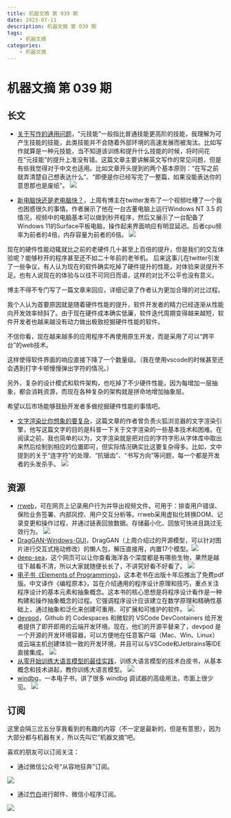 ```yaml
---
title: 机器文摘 第 039 期
date: 2023-07-11
description: 机器文摘 第 039 期
tags:
    - 机器文摘
categories:
    - 机器文摘
---
```

# 机器文摘 第 039 期

## 长文
- [关于写作的通用问题](https://www.cs.columbia.edu/~hgs/etc/writing-bugs.html)，“元技能”一般指比普通技能更高阶的技能，我理解为可产生技能的技能，此类技能并不会随着外部环境的高速发展而被淘汰。比如写作就算是一种元技能，当不知道该训练和提升什么技能的时候，将时间花在“元技能”的提升上准没有错。这篇文章主要讲解英文写作的常见问题，但是有些我觉得对于中文也适用。比如文章开头提到的两个基本原则：“在写之前就弄清楚自己想表达什么”、“即便是你已经写完了一整篇，如果没能表达你的意思那也是废纸”。
  ![](2023-07-04-13-52-23.png)

- [新电脑快还是老电脑快？](https://jmmv.dev/2023/06/fast-machines-slow-machines.html)，上周有博主在twitter发布了一个视频吐槽了一个我也困惑很久的事情。作者展示了他在一台古董电脑上运行Windows NT 3.5 的情况，视频中的电脑基本可以做到秒开程序，然后又展示了一台配备了Windows 11的Surface平板电脑，操作起来界面响应有明显延迟。后者cpu频率为前者的4倍，内存容量为前者的6倍。
  ![](2023-07-04-13-55-53.png)

现在的硬件性能动辄就比之前的老硬件几十甚至上百倍的提升，但是我们的交互体验呢？能够秒开的程序甚至还不如二十年前的老爷机。
后来这事儿在twitter引发了一些争议，有人认为现在的软件确实吃掉了硬件提升的性能，对体验来说提升不足。也有人说现在的体验与以往不可同日而语，这样的对比不公平也没有意义。

博主不得不专门写了一篇文章来回应，详细记录了作者认为更加合理的对比过程。

我个人认为首要原因就是随着硬件性能的提升，软件开发者的精力已经逐渐从性能向开发效率倾斜了。由于现在硬件成本确实低廉，软件迭代周期变得越来越短，软件开发者也越来越没有动力做出极致挖掘硬件性能的软件。

不信你看，现在越来越多的应用程序不再使用原生开发，而是采用了可以“跨平台”的web技术。

这样使得软件界面的响应直接下降了一个数量级。（我在使用vscode的时候甚至还会遇到打字卡顿慢慢弹出字符的情况。）

另外，复杂的设计模式和软件架构，也吃掉了不少硬件性能，因为每增加一层抽象，都会消耗资源，而现在各种复杂的架构就是拼命地增加抽象层。

希望以后市场能够鼓励开发者多做挖掘硬件性能的事情吧。
- [文字渲染比你想象的要复杂](https://faultlore.com/blah/text-hates-you/)，这篇文章的作者曾负责火狐浏览器的文字渲染引擎，他写这篇文字的目的是科普一下关于文字渲染的一些基本技术和困难。在阅读之前，我也简单的以为，文字渲染就是把对应的字符字形从字体库中取出来然后绘制到相应的位置即可，但实际情况确实比这要复杂得多。比如，文中提到的关于“连字符”的处理、“抗锯齿”、“书写方向”等问题，每一个都是开发者的头发杀手。
  ![](2023-07-04-14-12-47.png)


## 资源
- [rrweb](https://github.com/rrweb-io/rrweb)，可在网页上记录用户行为并导出视频文件。可用于：排查用户错误、保险业务签署、内部风控、用户交互分析等。rrweb采用虚拟化转换DOM、记录变更和操作过程，并通过链表回放数据。存储最小化、回放可快进且跳过无效行为。
  ![](2023-07-04-14-13-31.png)
- [DragGAN-Windows-GUI](https://github.com/zhaoyun0071/DragGAN-Windows-GUI)，DragGAN（上周介绍过的开源模型，可以针对图片进行交互式拖动修改）的懒人包，解压直接用，内置17个模型。 ​​​
  ![](2023-07-04-14-13-53.png)
- [deep-sea](https://neal.fun/deep-sea/)，这个网页可以让你查看海洋各个深度都是有哪些生物，果然是越往下越看不清，所以大家就随便长长了，不讲究好看不好看了。 
  ![](2023-07-04-14-14-11.png)
- [电子书《Elements of Programming》](http://elementsofprogramming.com/)，这本老书在出版十年后推出了免费pdf版。中文译作《编程原本》，旨在介绍通用的程序设计原理和技巧，重点关注程序设计的基本元素和抽象概念。这本书的核心思想是将程序设计看作是一种构建和操作抽象概念的过程。它强调程序设计应该建立在数学原理和精确性基础上，通过抽象和泛化来创建可重用、可扩展和可维护的软件。
  ![](2023-07-04-14-14-52.png)
- [devpod](https://github.com/loft-sh/devpod)，Github 的 Codespaces 和微软的 VSCode DevContainers 给开发者提供了即开即用的云端开发环境。现在，他们的开源平替来了，devpod 是一个开源的开发环境容器，可以方便地在任意客户端（Mac、Win、Linux）或云端主机创建体验一致的开发环境，并且可以与VSCode和Jetbrains等IDE直接集成。
  ![](2023-07-04-14-15-25.png)
- [从零开始训练大语言模型的最佳实践](https://uploads-ssl.webflow.com/5ac6b7f2924c656f2b13a88c/6435aabdc0a041194b243eef_Current%20Best%20Practices%20for%20Training%20LLMs%20from%20Scratch%20-%20Final.pdf)，训练大语言模型的技术白皮书，从基本概念和技术讲起，教你训练大语言模型。
  ![](2023-07-04-14-15-45.png)
- [windbg](https://github.com/yardenshafir/WinDbg_Scripts/blob/master/windbg_the_fun_way.pdf)，一本电子书，讲了很多 windbg 调试器的高级用法，市面上很少见。
  ![](2023-07-04-14-16-44.png)


## 订阅
这里会隔三岔五分享我看到的有趣的内容（不一定是最新的，但是有意思），因为大部分都与机器有关，所以先叫它“机器文摘”吧。

喜欢的朋友可以订阅关注：

- 通过微信公众号“从容地狂奔”订阅。

![](../weixin.jpg)

- 通过[竹白](https://zhubai.love/)进行邮件、微信小程序订阅。

![](../zhubai.jpg)
